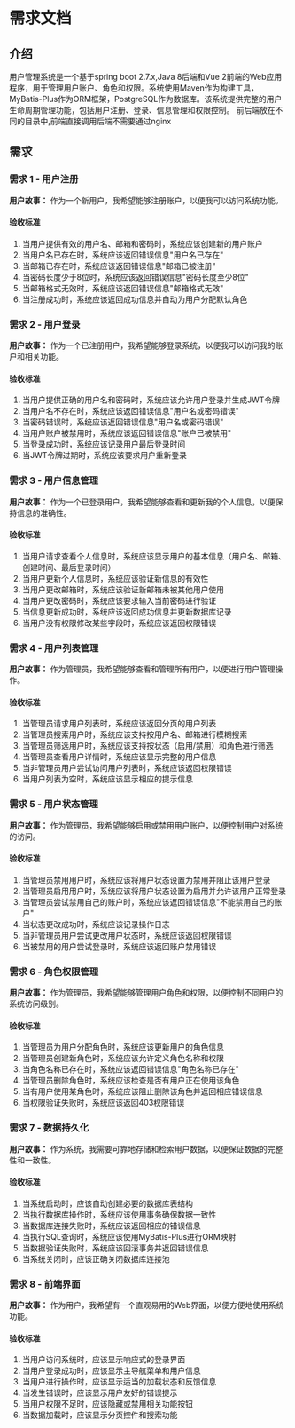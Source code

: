# 需求文档

## 介绍

用户管理系统是一个基于spring boot 2.7.x,Java 8后端和Vue 2前端的Web应用程序，用于管理用户账户、角色和权限。系统使用Maven作为构建工具，MyBatis-Plus作为ORM框架，PostgreSQL作为数据库。该系统提供完整的用户生命周期管理功能，包括用户注册、登录、信息管理和权限控制。
前后端放在不同的目录中,前端直接调用后端不需要通过nginx

## 需求

### 需求 1 - 用户注册

**用户故事：** 作为一个新用户，我希望能够注册账户，以便我可以访问系统功能。

#### 验收标准

1. 当用户提供有效的用户名、邮箱和密码时，系统应该创建新的用户账户
2. 当用户名已存在时，系统应该返回错误信息"用户名已存在"
3. 当邮箱已存在时，系统应该返回错误信息"邮箱已被注册"
4. 当密码长度少于8位时，系统应该返回错误信息"密码长度至少8位"
5. 当邮箱格式无效时，系统应该返回错误信息"邮箱格式无效"
6. 当注册成功时，系统应该返回成功信息并自动为用户分配默认角色

### 需求 2 - 用户登录

**用户故事：** 作为一个已注册用户，我希望能够登录系统，以便我可以访问我的账户和相关功能。

#### 验收标准

1. 当用户提供正确的用户名和密码时，系统应该允许用户登录并生成JWT令牌
2. 当用户名不存在时，系统应该返回错误信息"用户名或密码错误"
3. 当密码错误时，系统应该返回错误信息"用户名或密码错误"
4. 当用户账户被禁用时，系统应该返回错误信息"账户已被禁用"
5. 当登录成功时，系统应该记录用户最后登录时间
6. 当JWT令牌过期时，系统应该要求用户重新登录

### 需求 3 - 用户信息管理

**用户故事：** 作为一个已登录用户，我希望能够查看和更新我的个人信息，以便保持信息的准确性。

#### 验收标准

1. 当用户请求查看个人信息时，系统应该显示用户的基本信息（用户名、邮箱、创建时间、最后登录时间）
2. 当用户更新个人信息时，系统应该验证新信息的有效性
3. 当用户更改邮箱时，系统应该验证新邮箱未被其他用户使用
4. 当用户更改密码时，系统应该要求输入当前密码进行验证
5. 当信息更新成功时，系统应该返回成功信息并更新数据库记录
6. 当用户没有权限修改某些字段时，系统应该返回权限错误

### 需求 4 - 用户列表管理

**用户故事：** 作为管理员，我希望能够查看和管理所有用户，以便进行用户管理操作。

#### 验收标准

1. 当管理员请求用户列表时，系统应该返回分页的用户列表
2. 当管理员搜索用户时，系统应该支持按用户名、邮箱进行模糊搜索
3. 当管理员筛选用户时，系统应该支持按状态（启用/禁用）和角色进行筛选
4. 当管理员查看用户详情时，系统应该显示完整的用户信息
5. 当非管理员用户尝试访问用户列表时，系统应该返回权限错误
6. 当用户列表为空时，系统应该显示相应的提示信息

### 需求 5 - 用户状态管理

**用户故事：** 作为管理员，我希望能够启用或禁用用户账户，以便控制用户对系统的访问。

#### 验收标准

1. 当管理员禁用用户时，系统应该将用户状态设置为禁用并阻止该用户登录
2. 当管理员启用用户时，系统应该将用户状态设置为启用并允许该用户正常登录
3. 当管理员尝试禁用自己的账户时，系统应该返回错误信息"不能禁用自己的账户"
4. 当状态更改成功时，系统应该记录操作日志
5. 当非管理员用户尝试更改用户状态时，系统应该返回权限错误
6. 当被禁用的用户尝试登录时，系统应该返回账户禁用错误

### 需求 6 - 角色权限管理

**用户故事：** 作为管理员，我希望能够管理用户角色和权限，以便控制不同用户的系统访问级别。

#### 验收标准

1. 当管理员为用户分配角色时，系统应该更新用户的角色信息
2. 当管理员创建新角色时，系统应该允许定义角色名称和权限
3. 当角色名称已存在时，系统应该返回错误信息"角色名称已存在"
4. 当管理员删除角色时，系统应该检查是否有用户正在使用该角色
5. 当有用户使用某角色时，系统应该阻止删除该角色并返回相应错误信息
6. 当权限验证失败时，系统应该返回403权限错误

### 需求 7 - 数据持久化

**用户故事：** 作为系统，我需要可靠地存储和检索用户数据，以便保证数据的完整性和一致性。

#### 验收标准

1. 当系统启动时，应该自动创建必要的数据库表结构
2. 当执行数据库操作时，系统应该使用事务确保数据一致性
3. 当数据库连接失败时，系统应该返回相应的错误信息
4. 当执行SQL查询时，系统应该使用MyBatis-Plus进行ORM映射
5. 当数据验证失败时，系统应该回滚事务并返回错误信息
6. 当系统关闭时，应该正确关闭数据库连接池

### 需求 8 - 前端界面

**用户故事：** 作为用户，我希望有一个直观易用的Web界面，以便方便地使用系统功能。

#### 验收标准

1. 当用户访问系统时，应该显示响应式的登录界面
2. 当用户登录成功时，应该显示主导航菜单和用户信息
3. 当用户进行操作时，应该显示适当的加载状态和反馈信息
4. 当发生错误时，应该显示用户友好的错误提示
5. 当用户权限不足时，应该隐藏或禁用相关功能按钮
6. 当数据加载时，应该显示分页控件和搜索功能